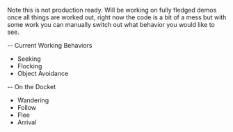 Note this is not production ready.  Will be working on fully fledged demos once all things are worked out, right now the code is a bit of a mess but with some work you can manually switch out what behavior you would like to see.


-- Current Working Behaviors

- Seeking
- Flocking
- Object Avoidance

-- On the Docket
- Wandering
- Follow
- Flee
- Arrival